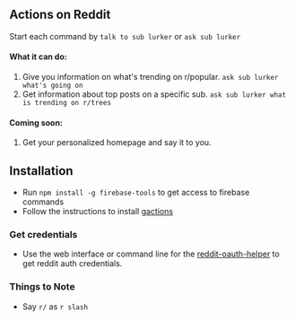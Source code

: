 ## Actions on Reddit

Start each command by `talk to sub lurker` or `ask sub lurker`

#### What it can do:

1. Give you information on what's trending on r/popular. `ask sub lurker what's going on`
2. Get information about top posts on a specific sub. `ask sub lurker what is trending on r/trees`

#### Coming soon:

1. Get your personalized homepage and say it to you.

## Installation
* Run `npm install -g firebase-tools` to get access to firebase commands
* Follow the instructions to install [gactions](https://developers.google.com/actions/tools/gactions-cli)

### Get credentials
* Use the web interface or command line for the [reddit-oauth-helper](https://github.com/not-an-aardvark/reddit-oauth-helper) to get reddit auth credentials.


### Things to Note
* Say `r/` as `r slash`
